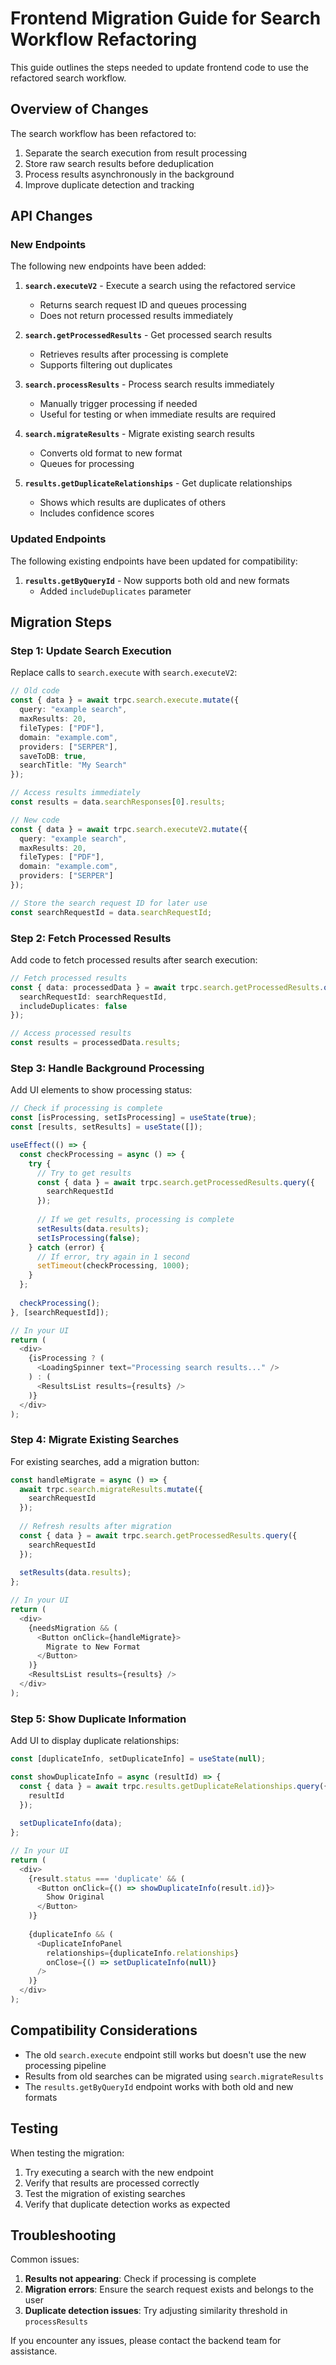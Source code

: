 # Frontend Migration Guide for Search Workflow Refactoring

This guide outlines the steps needed to update frontend code to use the refactored search workflow.

## Overview of Changes

The search workflow has been refactored to:

1. Separate the search execution from result processing
2. Store raw search results before deduplication
3. Process results asynchronously in the background
4. Improve duplicate detection and tracking

## API Changes

### New Endpoints

The following new endpoints have been added:

1. **`search.executeV2`** - Execute a search using the refactored service
   - Returns search request ID and queues processing
   - Does not return processed results immediately

2. **`search.getProcessedResults`** - Get processed search results
   - Retrieves results after processing is complete
   - Supports filtering out duplicates

3. **`search.processResults`** - Process search results immediately
   - Manually trigger processing if needed
   - Useful for testing or when immediate results are required

4. **`search.migrateResults`** - Migrate existing search results
   - Converts old format to new format
   - Queues for processing

5. **`results.getDuplicateRelationships`** - Get duplicate relationships
   - Shows which results are duplicates of others
   - Includes confidence scores

### Updated Endpoints

The following existing endpoints have been updated for compatibility:

1. **`results.getByQueryId`** - Now supports both old and new formats
   - Added `includeDuplicates` parameter

## Migration Steps

### Step 1: Update Search Execution

Replace calls to `search.execute` with `search.executeV2`:

```typescript
// Old code
const { data } = await trpc.search.execute.mutate({
  query: "example search",
  maxResults: 20,
  fileTypes: ["PDF"],
  domain: "example.com",
  providers: ["SERPER"],
  saveToDB: true,
  searchTitle: "My Search"
});

// Access results immediately
const results = data.searchResponses[0].results;

// New code
const { data } = await trpc.search.executeV2.mutate({
  query: "example search",
  maxResults: 20,
  fileTypes: ["PDF"],
  domain: "example.com",
  providers: ["SERPER"]
});

// Store the search request ID for later use
const searchRequestId = data.searchRequestId;
```

### Step 2: Fetch Processed Results

Add code to fetch processed results after search execution:

```typescript
// Fetch processed results
const { data: processedData } = await trpc.search.getProcessedResults.query({
  searchRequestId: searchRequestId,
  includeDuplicates: false
});

// Access processed results
const results = processedData.results;
```

### Step 3: Handle Background Processing

Add UI elements to show processing status:

```typescript
// Check if processing is complete
const [isProcessing, setIsProcessing] = useState(true);
const [results, setResults] = useState([]);

useEffect(() => {
  const checkProcessing = async () => {
    try {
      // Try to get results
      const { data } = await trpc.search.getProcessedResults.query({
        searchRequestId
      });
      
      // If we get results, processing is complete
      setResults(data.results);
      setIsProcessing(false);
    } catch (error) {
      // If error, try again in 1 second
      setTimeout(checkProcessing, 1000);
    }
  };
  
  checkProcessing();
}, [searchRequestId]);

// In your UI
return (
  <div>
    {isProcessing ? (
      <LoadingSpinner text="Processing search results..." />
    ) : (
      <ResultsList results={results} />
    )}
  </div>
);
```

### Step 4: Migrate Existing Searches

For existing searches, add a migration button:

```typescript
const handleMigrate = async () => {
  await trpc.search.migrateResults.mutate({
    searchRequestId
  });
  
  // Refresh results after migration
  const { data } = await trpc.search.getProcessedResults.query({
    searchRequestId
  });
  
  setResults(data.results);
};

// In your UI
return (
  <div>
    {needsMigration && (
      <Button onClick={handleMigrate}>
        Migrate to New Format
      </Button>
    )}
    <ResultsList results={results} />
  </div>
);
```

### Step 5: Show Duplicate Information

Add UI to display duplicate relationships:

```typescript
const [duplicateInfo, setDuplicateInfo] = useState(null);

const showDuplicateInfo = async (resultId) => {
  const { data } = await trpc.results.getDuplicateRelationships.query({
    resultId
  });
  
  setDuplicateInfo(data);
};

// In your UI
return (
  <div>
    {result.status === 'duplicate' && (
      <Button onClick={() => showDuplicateInfo(result.id)}>
        Show Original
      </Button>
    )}
    
    {duplicateInfo && (
      <DuplicateInfoPanel 
        relationships={duplicateInfo.relationships}
        onClose={() => setDuplicateInfo(null)}
      />
    )}
  </div>
);
```

## Compatibility Considerations

- The old `search.execute` endpoint still works but doesn't use the new processing pipeline
- Results from old searches can be migrated using `search.migrateResults`
- The `results.getByQueryId` endpoint works with both old and new formats

## Testing

When testing the migration:

1. Try executing a search with the new endpoint
2. Verify that results are processed correctly
3. Test the migration of existing searches
4. Verify that duplicate detection works as expected

## Troubleshooting

Common issues:

1. **Results not appearing**: Check if processing is complete
2. **Migration errors**: Ensure the search request exists and belongs to the user
3. **Duplicate detection issues**: Try adjusting similarity threshold in `processResults`

If you encounter any issues, please contact the backend team for assistance.
